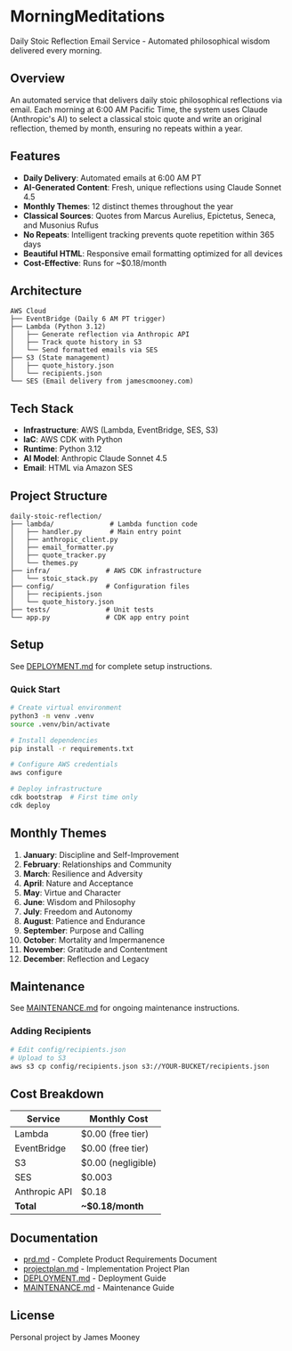 # MorningMeditations

Daily Stoic Reflection Email Service - Automated philosophical wisdom delivered every morning.

## Overview

An automated service that delivers daily stoic philosophical reflections via email. Each morning at 6:00 AM Pacific Time, the system uses Claude (Anthropic's AI) to select a classical stoic quote and write an original reflection, themed by month, ensuring no repeats within a year.

## Features

- **Daily Delivery**: Automated emails at 6:00 AM PT
- **AI-Generated Content**: Fresh, unique reflections using Claude Sonnet 4.5
- **Monthly Themes**: 12 distinct themes throughout the year
- **Classical Sources**: Quotes from Marcus Aurelius, Epictetus, Seneca, and Musonius Rufus
- **No Repeats**: Intelligent tracking prevents quote repetition within 365 days
- **Beautiful HTML**: Responsive email formatting optimized for all devices
- **Cost-Effective**: Runs for ~$0.18/month

## Architecture

```
AWS Cloud
├── EventBridge (Daily 6 AM PT trigger)
├── Lambda (Python 3.12)
│   ├── Generate reflection via Anthropic API
│   ├── Track quote history in S3
│   └── Send formatted emails via SES
├── S3 (State management)
│   ├── quote_history.json
│   └── recipients.json
└── SES (Email delivery from jamescmooney.com)
```

## Tech Stack

- **Infrastructure**: AWS (Lambda, EventBridge, SES, S3)
- **IaC**: AWS CDK with Python
- **Runtime**: Python 3.12
- **AI Model**: Anthropic Claude Sonnet 4.5
- **Email**: HTML via Amazon SES

## Project Structure

```
daily-stoic-reflection/
├── lambda/              # Lambda function code
│   ├── handler.py       # Main entry point
│   ├── anthropic_client.py
│   ├── email_formatter.py
│   ├── quote_tracker.py
│   └── themes.py
├── infra/              # AWS CDK infrastructure
│   └── stoic_stack.py
├── config/             # Configuration files
│   ├── recipients.json
│   └── quote_history.json
├── tests/              # Unit tests
└── app.py              # CDK app entry point
```

## Setup

See [DEPLOYMENT.md](DEPLOYMENT.md) for complete setup instructions.

### Quick Start

```bash
# Create virtual environment
python3 -m venv .venv
source .venv/bin/activate

# Install dependencies
pip install -r requirements.txt

# Configure AWS credentials
aws configure

# Deploy infrastructure
cdk bootstrap  # First time only
cdk deploy
```

## Monthly Themes

1. **January**: Discipline and Self-Improvement
2. **February**: Relationships and Community
3. **March**: Resilience and Adversity
4. **April**: Nature and Acceptance
5. **May**: Virtue and Character
6. **June**: Wisdom and Philosophy
7. **July**: Freedom and Autonomy
8. **August**: Patience and Endurance
9. **September**: Purpose and Calling
10. **October**: Mortality and Impermanence
11. **November**: Gratitude and Contentment
12. **December**: Reflection and Legacy

## Maintenance

See [MAINTENANCE.md](MAINTENANCE.md) for ongoing maintenance instructions.

### Adding Recipients

```bash
# Edit config/recipients.json
# Upload to S3
aws s3 cp config/recipients.json s3://YOUR-BUCKET/recipients.json
```

## Cost Breakdown

| Service | Monthly Cost |
|---------|-------------|
| Lambda | $0.00 (free tier) |
| EventBridge | $0.00 (free tier) |
| S3 | $0.00 (negligible) |
| SES | $0.003 |
| Anthropic API | $0.18 |
| **Total** | **~$0.18/month** |

## Documentation

- [prd.md](prd.md) - Complete Product Requirements Document
- [projectplan.md](projectplan.md) - Implementation Project Plan
- [DEPLOYMENT.md](DEPLOYMENT.md) - Deployment Guide
- [MAINTENANCE.md](MAINTENANCE.md) - Maintenance Guide

## License

Personal project by James Mooney